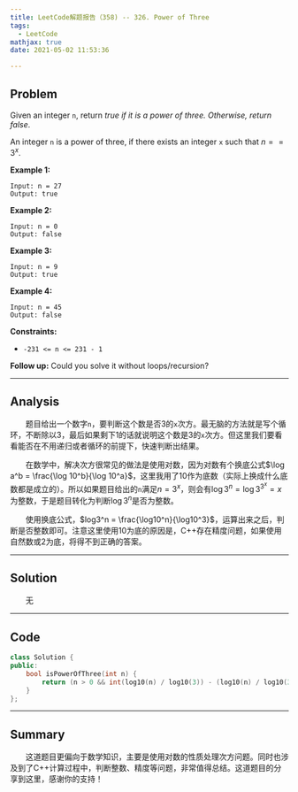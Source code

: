 ```yaml
---
title: LeetCode解题报告（358) -- 326. Power of Three
tags:
  - LeetCode
mathjax: true
date: 2021-05-02 11:53:36

---
```


## Problem

Given an integer `n`, return *true if it is a power of three. Otherwise, return false*.

An integer `n` is a power of three, if there exists an integer `x` such that $n == 3^x$.

<!-- more -->

**Example 1:**

```
Input: n = 27
Output: true
```

**Example 2:**

```
Input: n = 0
Output: false
```

**Example 3:**

```
Input: n = 9
Output: true
```

**Example 4:**

```
Input: n = 45
Output: false
```

**Constraints:**

- `-231 <= n <= 231 - 1`

 

**Follow up:** Could you solve it without loops/recursion?

------

## Analysis

&emsp;&emsp;题目给出一个数字`n`，要判断这个数是否3的`x`次方。最无脑的方法就是写个循环，不断除以3，最后如果剩下1的话就说明这个数是3的`x`次方。但这里我们要看看能否在不用递归或者循环的前提下，快速判断出结果。

&emsp;&emsp;在数学中，解决次方很常见的做法是使用对数，因为对数有个换底公式$\log a^b = \frac{\log 10^b}{\log 10^a}$，这里我用了10作为底数（实际上换成什么底数都是成立的）。所以如果题目给出的`n`满足$n = 3^x$，则会有$\log 3^n = \log 3^{3^x} = x$为整数，于是题目转化为判断$\log3^n$是否为整数。

&emsp;&emsp;使用换底公式，$log3^n = \frac{\log10^n}{\log10^3}$，运算出来之后，判断是否整数即可。注意这里使用10为底的原因是，C++存在精度问题，如果使用自然数或2为底，将得不到正确的答案。

------

## Solution

&emsp;&emsp;无

------

## Code

```c++
class Solution {
public:
    bool isPowerOfThree(int n) {
        return (n > 0 && int(log10(n) / log10(3)) - (log10(n) / log10(3)) == 0);
    }
};
```

------

## Summary

&emsp;&emsp;这道题目更偏向于数学知识，主要是使用对数的性质处理次方问题。同时也涉及到了C++计算过程中，判断整数、精度等问题，非常值得总结。这道题目的分享到这里，感谢你的支持！
